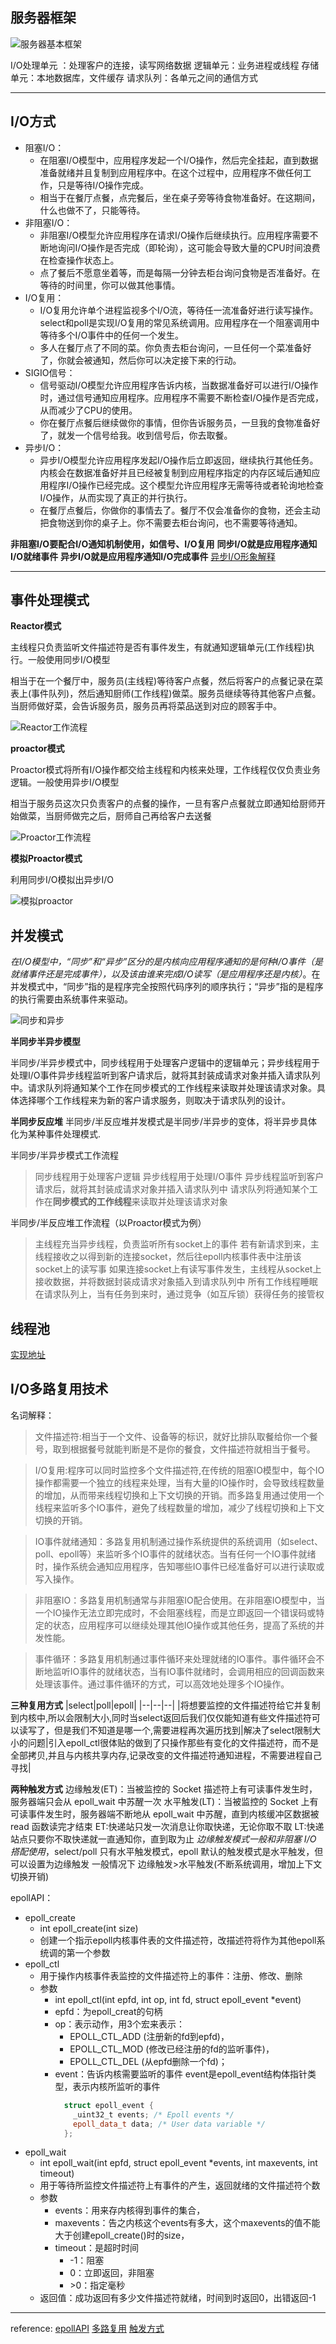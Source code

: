 ## **服务器框架**

![服务器基本框架](pic/IMG_0551(20240710-090943).PNG)

I/O处理单元 ：处理客户的连接，读写网络数据
逻辑单元：业务进程或线程
存储单元：本地数据库，文件缓存
请求队列：各单元之间的通信方式

---
## **I/O方式**

- 阻塞I/O：
  - 在阻塞I/O模型中，应用程序发起一个I/O操作，然后完全挂起，直到数据准备就绪并且复制到应用程序中。在这个过程中，应用程序不做任何工作，只是等待I/O操作完成。
  - 相当于在餐厅点餐，点完餐后，坐在桌子旁等待食物准备好。在这期间，什么也做不了，只能等待。
- 非阻塞I/O：
  - 非阻塞I/O模型允许应用程序在请求I/O操作后继续执行。应用程序需要不断地询问I/O操作是否完成（即轮询），这可能会导致大量的CPU时间浪费在检查操作状态上。
  - 点了餐后不愿意坐着等，而是每隔一分钟去柜台询问食物是否准备好。在等待的时间里，你可以做其他事情。
- I/O复用：
  - I/O复用允许单个进程监视多个I/O流，等待任一流准备好进行读写操作。select和poll是实现I/O复用的常见系统调用。应用程序在一个阻塞调用中等待多个I/O事件中的任何一个发生。
  - 多人在餐厅点了不同的菜。你负责去柜台询问，一旦任何一个菜准备好了，你就会被通知，然后你可以决定接下来的行动。
- SIGIO信号：
  - 信号驱动I/O模型允许应用程序告诉内核，当数据准备好可以进行I/O操作时，通过信号通知应用程序。应用程序不需要不断检查I/O操作是否完成，从而减少了CPU的使用。
  - 你在餐厅点餐后继续做你的事情，但你告诉服务员，一旦我的食物准备好了，就发一个信号给我。收到信号后，你去取餐。
- 异步I/O：
  - 异步I/O模型允许应用程序发起I/O操作后立即返回，继续执行其他任务。内核会在数据准备好并且已经被复制到应用程序指定的内存区域后通知应用程序I/O操作已经完成。这个模型允许应用程序无需等待或者轮询地检查I/O操作，从而实现了真正的并行执行。
  - 在餐厅点餐后，你做你的事情去了。餐厅不仅会准备你的食物，还会主动把食物送到你的桌子上。你不需要去柜台询问，也不需要等待通知。

**非阻塞I/O要配合I/O通知机制使用，如信号、I/O复用**
**同步I/O就是应用程序通知I/O就绪事件**
**异步I/O就是应用程序通知I/O完成事件**
[异步I/O形象解释](https://www.liaoxuefeng.com/wiki/1016959663602400/1017959540289152)

----
## 事件处理模式

**Reactor模式**

主线程只负责监听文件描述符是否有事件发生，有就通知逻辑单元(工作线程)执行。一般使用同步I/O模型

相当于在一个餐厅中，服务员(主线程)等待客户点餐，然后将客户的点餐记录在菜表上(事件队列)，然后通知厨师(工作线程)做菜。服务员继续等待其他客户点餐。当厨师做好菜，会告诉服务员，服务员再将菜品送到对应的顾客手中。

![Reactor工作流程](pic/image-1.png)

**proactor模式**

Proactor模式将所有I/O操作都交给主线程和内核来处理，工作线程仅仅负责业务逻辑。一般使用异步I/O模型

相当于服务员这次只负责客户的点餐的操作，一旦有客户点餐就立即通知给厨师开始做菜，当厨师做完之后，厨师自己再给客户去送餐

![Proactor工作流程](pic/image-2.png)

**模拟Proactor模式**

利用同步I/O模拟出异步I/O

![模拟proactor](pic/image-3.png)

## 并发模式

*在I/O模型中，“同步”和“异步”区分的是内核向应用程序通知的是何种I/O事件（是就绪事件还是完成事件），以及该由谁来完成I/O读写（是应用程序还是内核）*。在并发模式中，“同步”指的是程序完全按照代码序列的顺序执行；“异步”指的是程序的执行需要由系统事件来驱动。

![同步和异步](pic/image-4.png)

**半同步半异步模型**

半同步/半异步模式中，同步线程用于处理客户逻辑中的逻辑单元；异步线程用于处理I/O事件异步线程监听到客户请求后，就将其封装成请求对象并插入请求队列中。请求队列将通知某个工作在同步模式的工作线程来读取并处理该请求对象。具体选择哪个工作线程来为新的客户请求服务，则取决于请求队列的设计。

**半同步反应堆**
半同步/半反应堆并发模式是半同步/半异步的变体，将半异步具体化为某种事件处理模式.

半同步/半异步模式工作流程
>同步线程用于处理客户逻辑
>异步线程用于处理I/O事件
>异步线程监听到客户请求后，就将其封装成请求对象并插入请求队列中
>请求队列将通知某个工作在**同步模式的工作线程**来读取并处理该请求对象

半同步/半反应堆工作流程（以Proactor模式为例）
>主线程充当异步线程，负责监听所有socket上的事件
>若有新请求到来，主线程接收之以得到新的连接socket，然后往epoll内核事件表中注册该socket上的读写事
>如果连接socket上有读写事件发生，主线程从socket上接收数据，并将数据封装成请求对象插入到请求队列中
>所有工作线程睡眠在请求队列上，当有任务到来时，通过竞争（如互斥锁）获得任务的接管权

## 线程池
[实现地址](http://chenfeifei.online/2023/08/11/c-11-xian-cheng-chi/)

## I/O多路复用技术

名词解释：
>文件描述符:相当于一个文件、设备等的标识，就好比排队取餐给你一个餐号，取到根据餐号就能判断是不是你的餐食，文件描述符就相当于餐号。

>I/O复用:程序可以同时监控多个文件描述符,在传统的阻塞IO模型中，每个IO操作都需要一个独立的线程来处理，当有大量的IO操作时，会导致线程数量的增加，从而带来线程切换和上下文切换的开销。而多路复用通过使用一个线程来监听多个IO事件，避免了线程数量的增加，减少了线程切换和上下文切换的开销。

>IO事件就绪通知：多路复用机制通过操作系统提供的系统调用（如select、poll、epoll等）来监听多个IO事件的就绪状态。当有任何一个IO事件就绪时，操作系统会通知应用程序，告知哪些IO事件已经准备好可以进行读取或写入操作。

>非阻塞IO：多路复用机制通常与非阻塞IO配合使用。在非阻塞IO模型中，当一个IO操作无法立即完成时，不会阻塞线程，而是立即返回一个错误码或特定的状态，应用程序可以继续处理其他IO操作或其他任务，提高了系统的并发性能。

>事件循环：多路复用机制通过事件循环来处理就绪的IO事件。事件循环会不断地监听IO事件的就绪状态，当有IO事件就绪时，会调用相应的回调函数来处理该事件。通过事件循环的方式，可以高效地处理多个IO操作。

**三种复用方式**
|select|poll|epoll|
|--|--|--|
|将想要监控的文件描述符给它并复制到内核中,所以会限制大小,同时当select返回后我们仅仅能知道有些文件描述符可以读写了，但是我们不知道是哪一个,需要进程再次遍历找到|解决了select限制大小的问题|引入epoll_ctl很体贴的做到了只操作那些有变化的文件描述符，而不是全部拷贝,并且与内核共享内存,记录改变的文件描述符通知进程，不需要进程自己寻找|

**两种触发方式**
边缘触发(ET)：当被监控的 Socket 描述符上有可读事件发生时，服务器端只会从 epoll_wait 中苏醒一次
水平触发(LT)：当被监控的 Socket 上有可读事件发生时，服务器端不断地从 epoll_wait 中苏醒，直到内核缓冲区数据被 read 函数读完才结束
ET:快递站只发一次消息让你取快递，无论你取不取
LT:快递站点只要你不取快递就一直通知你，直到取为止
*边缘触发模式一般和非阻塞 I/O 搭配使用*，select/poll 只有水平触发模式，epoll 默认的触发模式是水平触发，但可以设置为边缘触发
一般情况下 边缘触发>水平触发(不断系统调用，增加上下文切换开销)

epollAPI：

- epoll_create
  - int epoll_create(int size)
  - 创建一个指示epoll内核事件表的文件描述符，改描述符将作为其他epoll系统调的第一个参数
- epoll_ctl
  - 用于操作内核事件表监控的文件描述符上的事件：注册、修改、删除
  - 参数
    - int epoll_ctl(int epfd, int op, int fd, struct epoll_event *event)
    - epfd：为epoll_creat的句柄
    - op：表示动作，用3个宏来表示：
      - EPOLL_CTL_ADD (注册新的fd到epfd)，
      - EPOLL_CTL_MOD (修改已经注册的fd的监听事件)，
      - EPOLL_CTL_DEL (从epfd删除一个fd)；
    - event：告诉内核需要监听的事件
      event是epoll_event结构体指针类型，表示内核所监听的事件
      ```c++
        struct epoll_event {
          _uint32_t events; /* Epoll events */
          epoll_data_t data; /* User data variable */
        };
      ```
- epoll_wait
  - int epoll_wait(int epfd, struct epoll_event *events, int maxevents, int timeout)
  - 用于等待所监控文件描述符上有事件的产生，返回就绪的文件描述符个数
  - 参数
    - events：用来存内核得到事件的集合，
    - maxevents：告之内核这个events有多大，这个maxevents的值不能大于创建epoll_create()时的size，
    - timeout：是超时时间
      - -1：阻塞
      - 0：立即返回，非阻塞
      - \>0：指定毫秒
  - 返回值：成功返回有多少文件描述符就绪，时间到时返回0，出错返回-1
----
reference:
[epollAPI](https://mp.weixin.qq.com/s/BfnNl-3jc_x5WPrWEJGdzQ)
[多路复用](https://blog.csdn.net/m0_60259116/article/details/137118746)
[触发方式](https://xiaolincoding.com/os/8_network_system/selete_poll_epoll.html#epoll)

